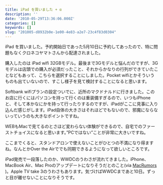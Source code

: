 ```yaml
---
title: iPad を買いました + α
description: ''
date: '2010-05-29T13:36:06.000Z'
categories: []
keywords: []
slug: "201005-d8932b0e-1e00-4e83-a2e7-23c4f83d0304"
---
```

iPad を買いました。予約開始日であった5月10日に予約してあったので、特に問題もなくクロネコヤマトさんから配達されました。

購入したのは iPad wifi 32GBモデル。最後まで3Gモデルと悩んだのですが、3Gモデルは店頭での購入が必須だったこと、それからかなりの行列ができていたことなどもあって、こちらを選択することにしました。Pocket wifiとかそういうものも出ていないので、すこし様子を見て検討することになると思います。

Softbank wifiプランの設定ついでに、近所のマクドナルドに行きました。このお店に行くにはパソコンを持って行くのは重装備すぎるので、いつもiPhoneと、そして本かなにかを持って行ったりするのですが、iPadがここに見事に入り込んだ感じがします。iPad自体の大きさはそれほどでもないので、邪魔にならないっていうのも大きなポイントですね。

WEBもMacで見てるのとさほど変わらない体験ができるので、自宅でのファーストチョイスになると思います。”PCではない”ことが非常に大きいですね。

ここまでくると、スタンドアロンで使えないことがひとつの不満になり得ますね。なんとかOver the Airででも同期できるようになって欲しいところです。

iPad発売で一段落したのか、WWDCのうわさが流れてきました。iPhone、MacBook Air、Mac Proのアップデートになりそうだとのこと(via [MacRumors](http://www.macrumors.com/2010/05/28/analyst-speculates-on-mac-pro-and-macbook-air-updates-itunes-com-at-wwdc/) )。Apple TV take 3のうわさもあります。気づけばWWDCまであと10日。ずっと目が離せないことになりそうです。